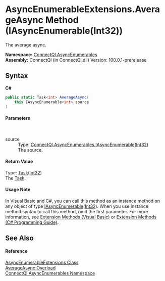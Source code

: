 # AsyncEnumerableExtensions.AverageAsync Method (IAsyncEnumerable(Int32))
 

The average async.

**Namespace:**&nbsp;<a href="N_ConnectQl_AsyncEnumerables">ConnectQl.AsyncEnumerables</a><br />**Assembly:**&nbsp;ConnectQl (in ConnectQl.dll) Version: 100.0.1-prerelease

## Syntax

**C#**<br />
``` C#
public static Task<int> AverageAsync(
	this IAsyncEnumerable<int> source
)
```


#### Parameters
&nbsp;<dl><dt>source</dt><dd>Type: <a href="T_ConnectQl_AsyncEnumerables_IAsyncEnumerable_1">ConnectQl.AsyncEnumerables.IAsyncEnumerable</a>(<a href="http://msdn2.microsoft.com/en-us/library/td2s409d" target="_blank">Int32</a>)<br />The source.</dd></dl>

#### Return Value
Type: <a href="http://msdn2.microsoft.com/en-us/library/dd321424" target="_blank">Task</a>(<a href="http://msdn2.microsoft.com/en-us/library/td2s409d" target="_blank">Int32</a>)<br />The <a href="http://msdn2.microsoft.com/en-us/library/dd235678" target="_blank">Task</a>.

#### Usage Note
In Visual Basic and C#, you can call this method as an instance method on any object of type <a href="T_ConnectQl_AsyncEnumerables_IAsyncEnumerable_1">IAsyncEnumerable</a>(<a href="http://msdn2.microsoft.com/en-us/library/td2s409d" target="_blank">Int32</a>). When you use instance method syntax to call this method, omit the first parameter. For more information, see <a href="http://msdn.microsoft.com/en-us/library/bb384936.aspx">Extension Methods (Visual Basic)</a> or <a href="http://msdn.microsoft.com/en-us/library/bb383977.aspx">Extension Methods (C# Programming Guide)</a>.

## See Also


#### Reference
<a href="T_ConnectQl_AsyncEnumerables_AsyncEnumerableExtensions">AsyncEnumerableExtensions Class</a><br /><a href="Overload_ConnectQl_AsyncEnumerables_AsyncEnumerableExtensions_AverageAsync">AverageAsync Overload</a><br /><a href="N_ConnectQl_AsyncEnumerables">ConnectQl.AsyncEnumerables Namespace</a><br />
